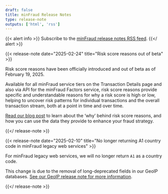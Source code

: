 ```yaml
---
draft: false
title: minFraud Release Notes
type: release-note
outputs: ['html', 'rss']
---
```

{{< alert info >}}
Subscribe to the [minFraud release notes RSS feed](/minfraud/release-notes/rss.xml).
{{</ alert >}}

{{< release-note date="2025-02-24" title="Risk score reasons out of beta" >}}

Risk score reasons have been officially introduced and out of beta as of February 19, 2025. 

Available for all minFraud service tiers on the Transaction Details page and also via API for the minFraud Factors service, risk score reasons provide specific and understandable reasons for why a risk score is high or low, helping to uncover risk patterns for individual transactions and the overall transaction stream, both at a point in time and over time.

[Read our blog post](https://blog.maxmind.com/2025/02/how-to-enhance-your-fraud-strategy-with-minfraud-risk-score-reasons/) to learn about the ‘why’ behind risk score reasons, and how you can use the data they provide to enhance your fraud strategy. 

{{</ release-note >}}

{{< release-note date="2025-02-10" title="No longer returning A1 country code in minFraud legacy web services" >}}

For minFraud legacy web services, we will no longer return `A1` as a country code.

This change is due to the removal of long-deprecated fields in our GeoIP databases. [See our GeoIP release note for more information](https://dev.maxmind.com/geoip/release-notes/2025/#removal-of-deprecated-fields).

{{</ release-note >}}